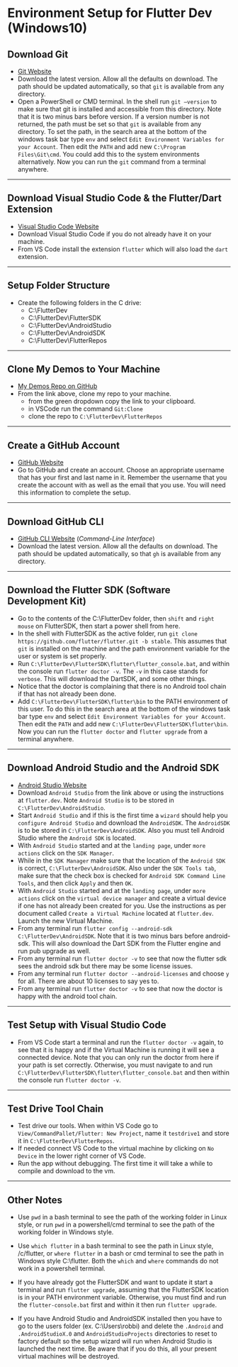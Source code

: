 # Environment Setup for Flutter Dev (Windows10)

## Download Git

- [Git Website](https://git-scm.com/)
- Download the latest version. Allow all the defaults on download. The path should be updated automatically, so that `git` is available from any directory.
- Open a PowerShell or CMD terminal. In the shell run `git –version` to make sure that git is installed and accessible from this directory. Note that it is two minus bars before version. If a version number is not returned, the path must be set so that `git` is available from any directory. To set the path, in the search area at the bottom of the windows task bar type `env` and select `Edit Environment Variables for your Account`. Then edit the `PATH` and add new `C:\Program Files\Git\cmd`. You could add this to the system environments alternatively. Now you can run the `git` command from a terminal anywhere.
  
----

## Download Visual Studio Code & the Flutter/Dart Extension

- [Visual Studio Code Website](https://code.visualstudio.com)
- Download Visual Studio Code if you do not already have it on your machine.
- From VS Code install the extension `flutter` which will also load the `dart` extension.

---

## Setup Folder Structure

- Create the following folders in the C drive:
  - C:\FlutterDev
  - C:\FlutterDev\FlutterSDK
  - C:\FlutterDev\AndroidStudio
  - C:\FlutterDev\AndroidSDK
  - C:\FlutterDev\FlutterRepos

---

## Clone My Demos to Your Machine

- [My Demos Repo on GitHub](https://github.com/RobbinLawFlutter/flutter-demos-all)
- From the link above, clone my repo to your machine.
  - from the green dropdown copy the link to your clipboard.
  - in VSCode run the command `Git:Clone`
  - clone the repo to `C:\FlutterDev\FlutterRepos`

---

## Create a GitHub Account

- [GitHub Website](https://github.com)
- Go to GitHub and create an account. Choose an appropriate username that has your first and last name in it. Remember the username that you create the account with as well as the email that you use. You will need this information to complete the setup.

---

## Download GitHub CLI

- [GitHub CLI Website](https://cli.github.com/) (*Command-Line Interface*)
- Download the latest version. Allow all the defaults on download. The path should be updated automatically, so that `gh` is available from any directory.

----

## Download the Flutter SDK (Software Development Kit)

- Go to the contents of the C:\FlutterDev folder, then `shift` and `right mouse` on FlutterSDK, then start a power shell from here.
- In the shell with FlutterSDK as the active folder, run `git clone https://github.com/flutter/flutter.git -b stable`. This assumes that `git` is installed on the machine and the path environment variable for the user or system is set properly.
- Run `C:\FlutterDev\FlutterSDK\flutter\flutter_console.bat`, and within the console run `flutter doctor -v`. The `-v` in this case stands for `verbose`. This will download the DartSDK, and some other things.
- Notice that the doctor is complaining that there is no Android tool chain if that has not already been done.
- Add `C:\FlutterDev\FlutterSDK\flutter\bin` to the PATH environment of this user. To do this in the search area at the bottom of the windows task bar type `env` and select `Edit Environment Variables for your Account`. Then edit the `PATH` and add new `C:\FlutterDev\FlutterSDK\flutter\bin`. Now you can run the `flutter doctor` and `flutter upgrade` from a terminal anywhere.

----

## Download Android Studio and the Android SDK

- [Android Studio Website](https://developer.android.com/studio/releases)
- Download `Android Studio` from the link above or using the instructions at `flutter.dev`. Note `Android Studio` is to be stored in `C:\FlutterDev\AndroidStudio`.
- Start `Android Studio` and if this is the first time a `wizard` should help you `configure Android Studio` and download the `AndroidSDK`. The `AndroidSDK` is to be stored in `C:\FlutterDev\AndroidSDK`. Also you must tell Android Studio where the `Android SDK` is located.
- With `Android Studio` started and at the `landing page`, under `more actions` click on the `SDK Manager`.
- While in the `SDK Manager` make sure that the location of the `Android SDK` is correct, `C:\FlutterDev\AndroidSDK`. Also under the `SDK Tools tab`, make sure that the check box is checked for `Android SDK Command Line Tools`, and then click `Apply` and then `OK`.
- With `Android Studio` started and at the `landing page`, under `more actions` click on the `virtual device manager` and create a virtual device if one has not already been created for you. Use the instructions as per document called `Create a Virtual Machine` located at `flutter.dev`. Launch the new Virtual Machine.
- From any terminal run `flutter config --android-sdk C:\FlutterDev\AndroidSDK`. Note that it is two minus bars before android-sdk. This will also download the Dart SDK from the Flutter engine and run pub upgrade as well.
- From any terminal run `flutter doctor -v` to see that now the flutter sdk sees the android sdk but there may be some license issues.
- From any terminal run `flutter doctor --android-licenses` and choose `y` for all. There are about 10 licenses to say yes to.
- From any terminal run `flutter doctor -v` to see that now the doctor is happy with the android tool chain.

---

## Test Setup with Visual Studio Code

- From VS Code start a terminal and run the `flutter doctor -v` again, to see that it is happy and if the Virtual Machine is running it will see a connected device. Note that you can only run the doctor from here if your path is set correctly. Otherwise, you must navigate to and run `C:\FlutterDev\FlutterSDK\flutter\flutter_console.bat` and then within the console run `flutter doctor -v`.

---

## Test Drive Tool Chain

- Test drive our tools. When within VS Code go to `View/CommandPallet/Flutter: New Project`, name it `testdrive1` and store it in `C:\FlutterDev\FlutterRepos`.
- If needed connect VS Code to the virtual machine by clicking on `No Device` in the lower right corner of VS Code.
- Run the app without debugging. The first time it will take a while to compile and download to the vm.

---

## Other Notes

- Use `pwd` in a bash terminal to see the path of the working folder in Linux style, or run `pwd` in a powershell/cmd terminal to see the path of the working folder in Windows style.

- Use `which flutter` in a bash terminal to see the path in Linux style, /c/flutter, or `where flutter` in a bash or cmd terminal to see the path in Windows style C:\flutter. Both the `which` and `where` commands do not work in a powershell terminal.

- If you have already got the FlutterSDK and want to update it start a terminal and run `flutter upgrade`, assuming that the FlutterSDK location is in your PATH environment variable. Otherwise, you must find and run the `flutter-console.bat` first and within it then run `flutter upgrade`.

- If you have Android Studio and AndroidSDK installed then you have to go to the users folder (ex. C:\Users\robbi) and delete the `.Android` and `.AndroidStudioX.0` and `AndroidStudioProjects` directories to reset to factory default so the setup wizard will run when Android Studio is launched the next time. Be aware that if you do this, all your present virtual machines will be destroyed.
